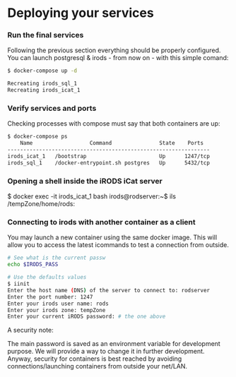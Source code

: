 
# Deploying your services

### Run the final services

Following the previous section everything should be properly configured.
You can launch postgresql & irods - from now on - with this simple comand:

```bash
$ docker-compose up -d

Recreating irods_sql_1
Recreating irods_icat_1
```

### Verify services and ports

Checking processes with compose must say that both containers are up:
```bash
$ docker-compose ps
    Name                  Command               State    Ports
----------------------------------------------------------------
irods_icat_1   /bootstrap                       Up      1247/tcp
irods_sql_1    /docker-entrypoint.sh postgres   Up      5432/tcp
```

### Opening a shell inside the iRODS iCat server

$ docker exec -it irods_icat_1 bash
irods@rodserver:~$ ils
/tempZone/home/rods:

### Connecting to irods with another container as a client

You may launch a new container using the same docker image.
This will allow you to access the latest icommands to test
a connection from outside.

```bash
# See what is the current passw
echo $IRODS_PASS

# Use the defaults values
$ iinit
Enter the host name (DNS) of the server to connect to: rodserver
Enter the port number: 1247
Enter your irods user name: rods
Enter your irods zone: tempZone
Enter your current iRODS password: # the one above
```

A security note:

The main password is saved as an environment variable for development purpose.
We will provide a way to change it in further development.
Anyway, security for containers is best reached by avoiding connections/launching
 containers from outside your net/LAN.

